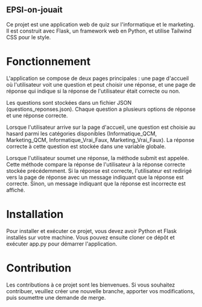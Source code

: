 ## EPSI-on-jouait

Ce projet est une application web de quiz sur l'informatique et le marketing. Il est construit avec Flask, un framework web en Python, et utilise Tailwind CSS pour le style.

# Fonctionnement

L'application se compose de deux pages principales : une page d'accueil où l'utilisateur voit une question et peut choisir une réponse, et une page de réponse qui indique si la réponse de l'utilisateur était correcte ou non.

Les questions sont stockées dans un fichier JSON (questions_reponses.json). Chaque question a plusieurs options de réponse et une réponse correcte.

Lorsque l'utilisateur arrive sur la page d'accueil, une question est choisie au hasard parmi les catégories disponibles (Informatique_QCM, Marketing_QCM, Informatique_Vrai_Faux, Marketing_Vrai_Faux). La réponse correcte à cette question est stockée dans une variable globale.

Lorsque l'utilisateur soumet une réponse, la méthode submit est appelée. Cette méthode compare la réponse de l'utilisateur à la réponse correcte stockée précédemment. Si la réponse est correcte, l'utilisateur est redirigé vers la page de réponse avec un message indiquant que la réponse est correcte. Sinon, un message indiquant que la réponse est incorrecte est affiché.

# Installation

Pour installer et exécuter ce projet, vous devez avoir Python et Flask installés sur votre machine. Vous pouvez ensuite cloner ce dépôt et exécuter app.py pour démarrer l'application.

# Contribution

Les contributions à ce projet sont les bienvenues. Si vous souhaitez contribuer, veuillez créer une nouvelle branche, apporter vos modifications, puis soumettre une demande de merge.
